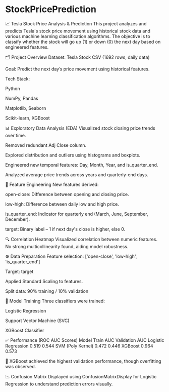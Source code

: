 # StockPricePrediction

📈 Tesla Stock Price Analysis & Prediction
This project analyzes and predicts Tesla's stock price movement using historical stock data and various machine learning classification algorithms. The objective is to classify whether the stock will go up (1) or down (0) the next day based on engineered features.

🗂️ Project Overview
Dataset: Tesla Stock CSV (1692 rows, daily data)

Goal: Predict the next day’s price movement using historical features.

Tech Stack:

Python

NumPy, Pandas

Matplotlib, Seaborn

Scikit-learn, XGBoost

📊 Exploratory Data Analysis (EDA)
Visualized stock closing price trends over time.

Removed redundant Adj Close column.

Explored distribution and outliers using histograms and boxplots.

Engineered new temporal features: Day, Month, Year, and is_quarter_end.

Analyzed average price trends across years and quarterly-end days.

🧠 Feature Engineering
New features derived:

open-close: Difference between opening and closing price.

low-high: Difference between daily low and high price.

is_quarter_end: Indicator for quarterly end (March, June, September, December).

target: Binary label – 1 if next day's close is higher, else 0.

🔍 Correlation Heatmap
Visualized correlation between numeric features. No strong multicollinearity found, aiding model robustness.

⚙️ Data Preparation
Feature selection: ['open-close', 'low-high', 'is_quarter_end']

Target: target

Applied Standard Scaling to features.

Split data: 90% training / 10% validation

🤖 Model Training
Three classifiers were trained:

Logistic Regression

Support Vector Machine (SVC)

XGBoost Classifier

✅ Performance (ROC AUC Scores)
Model	Train AUC	Validation AUC
Logistic Regression	0.519	0.544
SVM (Poly Kernel)	0.472	0.446
XGBoost	0.964	0.573

📌 XGBoost achieved the highest validation performance, though overfitting was observed.

📉 Confusion Matrix
Displayed using ConfusionMatrixDisplay for Logistic Regression to understand prediction errors visually.
     
